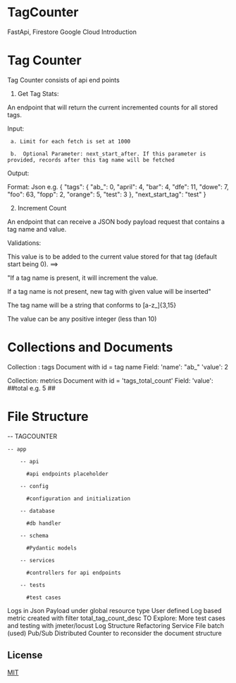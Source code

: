 # TagCounter
FastApi, Firestore Google Cloud Introduction
# Tag Counter

Tag Counter consists of api end points
1. Get Tag Stats:

An endpoint that will return the current incremented counts for all stored tags.

Input:

     a. Limit for each fetch is set at 1000

     b.  Optional Parameter: next_start_after. If this parameter is provided, records after this tag name will be fetched

Output:
   
Format: Json
e.g.
{
  "tags": {
    "ab_": 0,
    "april": 4,
    "bar": 4,
    "dfe": 11,
    "dowe": 7,
    "foo": 63,
    "fopp": 2,
    "orange": 5,
    "test": 3
  },
  "next_start_tag": "test"
}

2. Increment Count

An endpoint that can receive a JSON body payload request that contains a tag name and value.


Validations:

This value is to be added to the current value stored for that tag (default start being 0). ==>

"If a tag name is present, it will increment the value.

If a tag name is not present, new tag with given value will be inserted"

The tag name will be a string that conforms to [a-z_]{3,15}


The value can be any positive integer (less than 10)

# Collections and Documents
Collection : tags
Document with id = tag name
Field: 'name': "ab_"
        'value': 2

Collection: metrics
Document with id = 'tags_total_count'
Field: 'value': ##total e.g. 5 ##

# File Structure

-- TAGCOUNTER

    -- app

        -- api

          #api endpoints placeholder

        -- config

          #configuration and initialization

        -- database

          #db handler

        -- schema

          #Pydantic models

        -- services

          #controllers for api endpoints

        -- tests
        
          #test cases
Logs in Json Payload under global resource type
User defined Log based metric created with filter total_tag_count_desc
TO Explore:
More test cases and testing with jmeter/locust
Log Structure
Refactoring Service File
batch (used)
Pub/Sub
Distributed Counter to reconsider the document structure
## License
[MIT](https://choosealicense.com/licenses/mit/)
